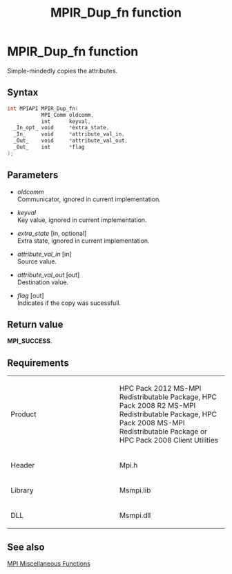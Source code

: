 ﻿---
title: MPIR_Dup_fn function
TOCTitle: MPIR_Dup_fn function
ms:assetid: d3982ec6-a490-4c6b-b1ff-01fb9b458e12
ms:mtpsurl: https://msdn.microsoft.com/en-us/library/Dn502493(v=VS.85)
ms:contentKeyID: 59360765
ms.date: 03/28/2018
mtps_version: v=VS.85
f1_keywords:
- mpi/MPIR_Dup_fn
- MPIR_Dup_fn
dev_langs:
- C++
- C
---

# MPIR\_Dup\_fn function

Simple-mindedly copies the attributes.

## Syntax

``` c++
int MPIAPI MPIR_Dup_fn(
           MPI_Comm oldcomm,
           int      keyval,
  _In_opt_ void     *extra_state,
  _In_     void     *attribute_val_in,
  _Out_    void     *attribute_val_out,
  _Out_    int      *flag
);
```

## Parameters

  - *oldcomm*  
    Communicator, ignored in current implementation.

  - *keyval*  
    Key value, ignored in current implementation.

  - *extra\_state* \[in, optional\]  
    Extra state, ignored in current implementation.

  - *attribute\_val\_in* \[in\]  
    Source value.

  - *attribute\_val\_out* \[out\]  
    Destination value.

  - *flag* \[out\]  
    Indicates if the copy was sucessfull.

## Return value

**MPI\_SUCCESS**.

## Requirements

<table>
<colgroup>
<col style="width: 50%" />
<col style="width: 50%" />
</colgroup>
<tbody>
<tr class="odd">
<td><p>Product</p></td>
<td><p>HPC Pack 2012 MS-MPI Redistributable Package, HPC Pack 2008 R2 MS-MPI Redistributable Package, HPC Pack 2008 MS-MPI Redistributable Package or HPC Pack 2008 Client Utilities</p></td>
</tr>
<tr class="even">
<td><p>Header</p></td>
<td>Mpi.h</td>
</tr>
<tr class="odd">
<td><p>Library</p></td>
<td>Msmpi.lib</td>
</tr>
<tr class="even">
<td><p>DLL</p></td>
<td>Msmpi.dll</td>
</tr>
</tbody>
</table>


## See also

[MPI Miscellaneous Functions](mpi-miscellaneous-functions.md)

